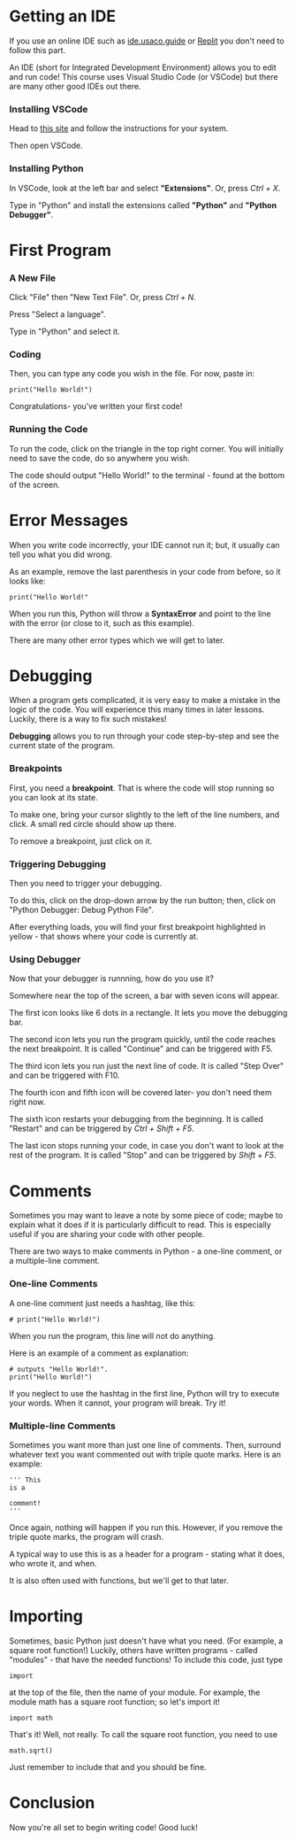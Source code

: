 # Getting an IDE

If you use an online IDE such as [ide.usaco.guide](https://ide.usaco.guide) or [Replit](https://replit.com) you don't need to follow this part.

An IDE (short for Integrated Development Environment) allows you to edit and run code! This course uses Visual Studio Code (or VSCode) but there are many other good IDEs out there.

### Installing VSCode

Head to [this site](https://code.visualstudio.com/download) and follow the instructions for your system.

Then open VSCode.

### Installing Python

In VSCode, look at the left bar and select **"Extensions"**. Or, press *Ctrl + X*.

Type in "Python" and install the extensions called **"Python"** and **"Python Debugger"**.

# First Program

### A New File

Click "File" then "New Text File". Or, press *Ctrl + N*.

Press "Select a language".

Type in "Python" and select it.

### Coding

Then, you can type any code you wish in the file. For now, paste in:
```
print("Hello World!")
```
Congratulations- you've written your first code!

### Running the Code

To run the code, click on the triangle in the top right corner. You will initially need to save the code, do so anywhere you wish.

The code should output "Hello World!" to the terminal - found at the bottom of the screen.

# Error Messages

When you write code incorrectly, your IDE cannot run it; but, it usually can tell you what you did wrong.

As an example, remove the last parenthesis in your code from before, so it looks like:
```
print("Hello World!"
```
When you run this, Python will throw a **SyntaxError** and point to the line with the error (or close to it, such as this example). 

There are many other error types which we will get to later.

# Debugging

When a program gets complicated, it is very easy to make a mistake in the logic of the code. You will experience this many times in later lessons. Luckily, there is a way to fix such mistakes!

**Debugging** allows you to run through your code step-by-step and see the current state of the program.

### Breakpoints

First, you need a **breakpoint**. That is where the code will stop running so you can look at its state.

To make one, bring your cursor slightly to the left of the line numbers, and click. A small red circle should show up there.

To remove a breakpoint, just click on it.

### Triggering Debugging

Then you need to trigger your debugging.

To do this, click on the drop-down arrow by the run button; then, click on "Python Debugger: Debug Python File".

After everything loads, you will find your first breakpoint highlighted in yellow - that shows where your code is currently at.

### Using Debugger

Now that your debugger is runnning, how do you use it?

Somewhere near the top of the screen, a bar with seven icons will appear.

The first icon looks like 6 dots in a rectangle. It lets you move the debugging bar.

The second icon lets you run the program quickly, until the code reaches the next breakpoint. It is called "Continue" and can be triggered with F5.

The third icon lets you run just the next line of code. It is called "Step Over" and can be triggered with F10.

The fourth icon and fifth icon will be covered later- you don't need them right now.

The sixth icon restarts your debugging from the beginning. It is called "Restart" and can be triggered by *Ctrl + Shift + F5*.

The last icon stops running your code, in case you don't want to look at the rest of the program. It is called "Stop" and can be triggered by *Shift + F5*.

# Comments

Sometimes you may want to leave a note by some piece of code; maybe to explain what it does if it is particularly difficult to read. This is especially useful if you are sharing your code with other people.

There are two ways to make comments in Python - a one-line comment, or a multiple-line comment.

### One-line Comments

A one-line comment just needs a hashtag, like this:
```
# print("Hello World!")
```
When you run the program, this line will not do anything.

Here is an example of a comment as explanation:
```
# outputs "Hello World!".
print("Hello World!")
```

If you neglect to use the hashtag in the first line, Python will try to execute your words. When it cannot, your program will break. Try it!

### Multiple-line Comments

Sometimes you want more than just one line of comments. Then, surround whatever text you want commented out with triple quote marks. Here is an example:

```
''' This
is a

comment!
'''
```

Once again, nothing will happen if you run this. However, if you remove the triple quote marks, the program will crash.

A typical way to use this is as a header for a program - stating what it does, who wrote it, and when.

It is also often used with functions, but we'll get to that later.

# Importing

Sometimes, basic Python just doesn't have what you need. (For example, a square root function!) Luckily, others have written programs - called "modules" - that have the needed functions! To include this code, just type
```
import 
```
at the top of the file, then the name of your module. For example, the module math has a square root function; so let's import it!
```
import math
```
That's it! Well, not really. To call the square root function, you need to use
```
math.sqrt()
```
Just remember to include that and you should be fine.

# Conclusion

Now you're all set to begin writing code! Good luck!
